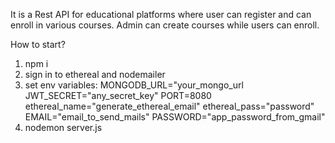 It is a Rest API for educational platforms where user can register and can enroll in various courses. Admin can create courses while users can enroll.

How to start?
1. npm i
2. sign in to ethereal and nodemailer
3. set env variables:
MONGODB_URL="your_mongo_url
JWT_SECRET="any_secret_key"
PORT=8080
ethereal_name="generate_ethereal_email"
ethereal_pass="password"
EMAIL="email_to_send_mails"
PASSWORD="app_password_from_gmail"
4. nodemon server.js




